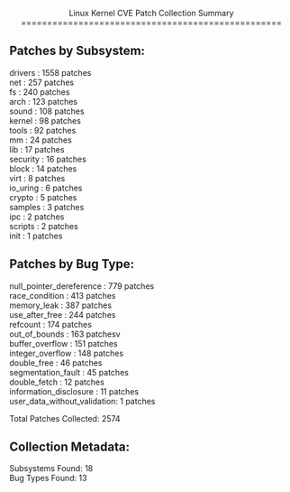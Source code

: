 <p align="center">
Linux Kernel CVE Patch Collection Summary
==================================================

Patches by Subsystem:
-------------------------
drivers        : 1558 patches<br />
net            :  257 patches<br />
fs             :  240 patches<br />
arch           :  123 patches<br />
sound          :  108 patches<br />
kernel         :   98 patches<br />
tools          :   92 patches<br />
mm             :   24 patches<br />
lib            :   17 patches<br />
security       :   16 patches<br />
block          :   14 patches<br />
virt           :    8 patches<br />
io_uring       :    6 patches<br />
crypto         :    5 patches<br />
samples        :    3 patches<br />
ipc            :    2 patches<br />
scripts        :    2 patches<br />
init           :    1 patches<br />

Patches by Bug Type:
-------------------------
null_pointer_dereference :  779 patches<br />
race_condition           :  413 patches<br />
memory_leak              :  387 patches<br />
use_after_free           :  244 patches<br />
refcount                 :  174 patches<br />
out_of_bounds            :  163 patchesv<br />
buffer_overflow          :  151 patches<br />
integer_overflow         :  148 patches<br />
double_free              :   46 patches<br />
segmentation_fault       :   45 patches<br />
double_fetch             :   12 patches<br />
information_disclosure   :   11 patches<br />
user_data_without_validation:    1 patches<br />

Total Patches Collected: 2574<br />

Collection Metadata:
--------------------
Subsystems Found: 18<br />
Bug Types Found: 13<br />
</p>
